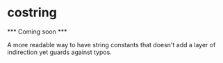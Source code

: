 # costring

*** Coming soon ***

A more readable way to have string constants that doesn't add a layer of indirection yet guards against typos.
